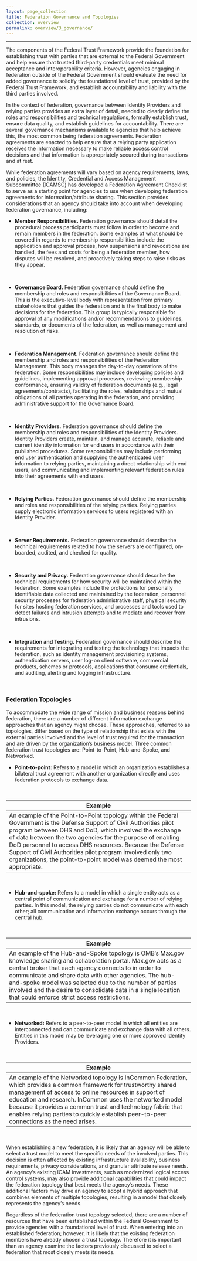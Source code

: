 ```yaml
---
layout: page_collection
title: Federation Governance and Topologies
collection: overview
permalink: overview/3_governance/
---
```

<script>
$(function() {
  $( "#accordion" ).accordion({
    heightStyle: "content",
    collapsible: "true",
    active: "false"
  });
});
</script>
---------------------------------------------

The components of the Federal Trust Framework provide the foundation for establishing trust with parties that are external to the Federal Government and help ensure that trusted third-party credentials meet minimal acceptance and interoperability criteria. However, agencies engaging in federation outside of the Federal Government should evaluate the need for added governance to solidify the foundational level of trust, provided by the Federal Trust Framework, and establish accountability and liability with the third parties involved. 

In the context of federation, governance between Identity Providers and relying parties provides an extra layer of detail, needed to clearly define the roles and responsibilities and technical regulations, formally establish trust, ensure data quality, and establish guidelines for accountability. There are several governance mechanisms available to agencies that help achieve this, the most common being federation agreements. Federation agreements are enacted to help ensure that a relying party application receives the information necessary to make reliable access control decisions and that information is appropriately secured during transactions and at rest. 

While federation agreements will vary based on agency requirements, laws, and policies, the Identity, Credential and Access Management Subcommittee (ICAMSC) has developed a Federation Agreement Checklist to serve as a starting point for agencies to use when developing federation agreements for information/attribute sharing. This section provides considerations that an agency should take into account when developing federation governance, including: 
<br>

* **Member Responsibilities.** Federation governance should detail the procedural process participants must follow in order to become and remain members in the federation. Some examples of what should be covered in regards to membership responsibilities include the application and approval process, how suspensions and revocations are handled, the fees and costs for being a federation member, how disputes will be resolved, and proactively taking steps to raise risks as they appear. 
<br>

* **Governance Board.** Federation governance should define the membership and roles and responsibilities of the Governance Board. This is the executive-level body with representation from primary stakeholders that guides the federation and is the final body to make decisions for the federation. This group is typically responsible for approval of any modifications and/or recommendations to guidelines, standards, or documents of the federation, as well as management and resolution of risks.
<br>

* **Federation Management.** Federation governance should define the membership and roles and responsibilities of the Federation Management. This body manages the day-to-day operations of the federation. Some responsibilities may include developing policies and guidelines, implementing approval processes, reviewing membership conformance, ensuring validity of federation documents (e.g., legal agreements/contracts), facilitating the roles, relationships and mutual obligations of all parties operating in the federation, and providing administrative support for the Governance Board.
<br>

* **Identity Providers.** Federation governance should define the membership and roles and responsibilities of the Identity Providers. Identity Providers create, maintain, and manage accurate, reliable and current identity information for end users in accordance with their published procedures. Some responsibilities may include performing end user authentication and supplying the authenticated user information to relying parties, maintaining a direct relationship with end users, and communicating and implementing relevant federation rules into their agreements with end users. 
<br>

* **Relying Parties.** Federation governance should define the membership and roles and responsibilities of the relying parties. Relying parties supply electronic information services to users registered with an Identity Provider. 
<br>

* **Server Requirements.** Federation governance should describe the technical requirements related to how the servers are configured, on-boarded, audited, and checked for quality.
<br>

* **Security and Privacy.** Federation governance should describe the technical requirements for how security will be maintained within the federation. Some examples include the protections for personally identifiable data collected and maintained by the federation, personnel security processes for federation administrative staff, physical security for sites hosting federation services, and processes and tools used to detect failures and intrusion attempts and to mediate and recover from intrusions.
<br>

* **Integration and Testing.** Federation governance should describe the requirements for integrating and testing the technology that impacts the federation, such as identity management provisioning systems, authentication servers, user log-on client software, commercial products, schemes or protocols, applications that consume credentials, and auditing, alerting and logging infrastructure.

<br>

### Federation Topologies

To accommodate the wide range of mission and business reasons behind federation, there are a number of different information exchange approaches that an agency might choose. These approaches, referred to as topologies, differ based on the type of relationship that exists with the external parties involved and the level of trust required for the transaction and are driven by the organization’s business model. 
Three common federation trust topologies are: Point-to-Point, Hub-and-Spoke, and Networked.

* **Point-to-point:** Refers to a model in which an organization establishes a bilateral trust agreement with another organization directly and uses federation protocols to exchange data. 
<br>

| <center> Example </center> |
|----------------------------|
| An example of the Point-to-Point topology within the Federal Government is the Defense Support of Civil Authorities pilot program between DHS and DoD, which involved the exchange of data between the two agencies for the purpose of enabling DoD personnel to access DHS resources. Because the Defense Support of Civil Authorities pilot program involved only two organizations, the point-to-point model was deemed the most appropriate. |

<br>

* **Hub-and-spoke:** Refers to a model in which a single entity acts as a central point of communication and exchange for a number of relying parties. In this model, the relying parties do not communicate with each other; all communication and information exchange occurs through the central hub.
<br>

| <center> Example </center> |
|----------------------------|
| An example of the Hub-and-Spoke topology is OMB‘s Max.gov knowledge sharing and collaboration portal. Max.gov acts as a central broker that each agency connects to in order to communicate and share data with other agencies. The hub-and-spoke model was selected due to the number of parties involved and the desire to consolidate data in a single location that could enforce strict access restrictions. |

<br>

* **Networked:** Refers to a peer-to-peer model in which all entities are interconnected and can communicate and exchange data with all others. Entities in this model may be leveraging one or more approved Identity Providers. 
<br>

| <center> Example </center> |
|----------------------------|
| An example of the Networked topology is InCommon Federation, which provides a common framework for trustworthy shared management of access to online resources in support of education and research. InCommon uses the networked model because it provides a common trust and technology fabric that enables relying parties to quickly establish peer-to-peer connections as the need arises. |

<br>

When establishing a new federation, it is likely that an agency will be able to select a trust model to meet the specific needs of the involved parties. This decision is often affected by existing infrastructure availability, business requirements, privacy considerations, and granular attribute release needs. An agency’s existing ICAM investments, such as modernized logical access control systems, may also provide additional capabilities that could impact the federation topology that best meets the agency’s needs. These additional factors may drive an agency to adopt a hybrid approach that combines elements of multiple topologies, resulting in a model that closely represents the agency’s needs.

Regardless of the federation trust topology selected, there are a number of resources that have been established within the Federal Government to provide agencies with a foundational level of trust. When entering into an established federation; however, it is likely that the existing federation members have already chosen a trust topology. Therefore it is important than an agency examine the factors previously discussed to select a federation that most closely meets its needs.











